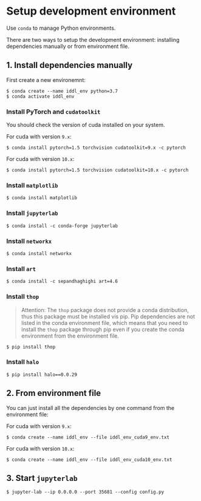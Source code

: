 # Setup development environment

Use `conda` to manage Python environments.

There are two ways to setup the development environment: installing dependencies manually or from environment file.

## 1. Install dependencies manually

First create a new environemnt:

```shell
$ conda create --name iddl_env python=3.7
$ conda activate iddl_env
```

### Install PyTorch and `cudatoolkit`

You should check the version of cuda installed on your system.

For cuda with version `9.x`:

```shell
$ conda install pytorch=1.5 torchvision cudatoolkit=9.x -c pytorch
```

For cuda with version `10.x`:

```shell
$ conda install pytorch=1.5 torchvision cudatoolkit=10.x -c pytorch
```

### Install `matplotlib`

```shell
$ conda install matplotlib
```

### Install `jupyterlab`

```shell
$ conda install -c conda-forge jupyterlab
```

### Install `networkx`

```shell
$ conda install networkx
```

### Install `art`

```shell
$ conda install -c sepandhaghighi art=4.6
```

### Install `thop`

> Attention: The `thop` package does not provide a conda distribution, thus this package must be installed vis pip. Pip dependencies are not listed in the conda environment file, which means that you need to install the `thop` package through pip even if you create the conda environment from the environment file.

```shell
$ pip install thop
```

### Install `halo`

```shell
$ pip install halo==0.0.29
```

## 2. From environment file

You can just install all the dependencies by one command from the environment file:

For cuda with version `9.x`:
```shell
$ conda create --name iddl_env --file iddl_env_cuda9_env.txt
```

For cuda with version `10.x`:
```shell
$ conda create --name iddl_env --file iddl_env_cuda10_env.txt
```

## 3. Start `jupyterlab`

```shell
$ jupyter-lab --ip 0.0.0.0 --port 35681 --config config.py
```
